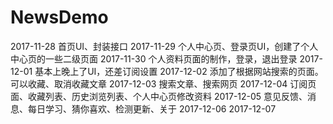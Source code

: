 # NewsDemo
2017-11-28  首页UI、封装接口
2017-11-29  个人中心页、登录页UI，创建了个人中心页的一些二级页面
2017-11-30  个人资料页面的制作，登录，退出登录
2017-12-01  基本上晚上了UI，还差订阅设置
2017-12-02  添加了根据网站搜索的页面。可以收藏、取消收藏文章
2017-12-03  搜索文章、搜索网页
2017-12-04  订阅页面、收藏列表、历史浏览列表、个人中心页修改资料
2017-12-05  意见反馈、消息、每日学习、猜你喜欢、检测更新、关于
2017-12-06
2017-12-07
